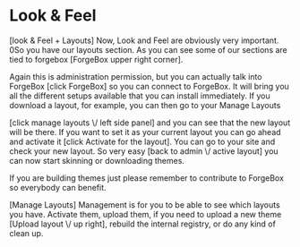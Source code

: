 # Look & Feel

\[look & Feel + Layouts] Now, Look and Feel are obviously very important. 0So you have our layouts section. As you can see some of our sections are tied to forgebox \[ForgeBox upper right corner].

Again this is administration permission, but you can actually talk into ForgeBox \[click ForgeBox] so you can connect to ForgeBox. It will bring you all the different setups available that you can install immediately. If you download a layout, for example, you can then go to your Manage Layouts

\[click manage layouts \\/ left side panel] and you can see that the new layout will be there. If you want to set it as your current layout you can go ahead and activate it \[click Activate for the layout]. You can go to your site and check your new layout. So very easy \[back to admin \\/ active layout] you can now start skinning or downloading themes.

If you are building themes just please remember to contribute to ForgeBox so everybody can benefit.

\[Manage Layouts] Management is for you to be able to see which layouts you have. Activate them, upload them, if you need to upload a new theme \[Upload layout \\/ up right], rebuild the internal registry, or do any kind of clean up.
